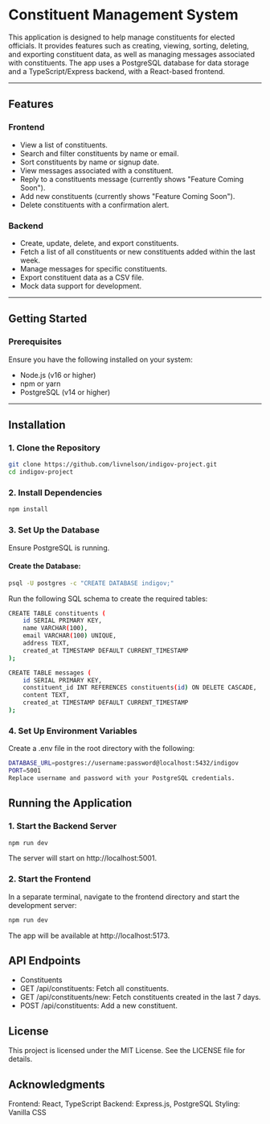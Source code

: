 # Constituent Management System

This application is designed to help manage constituents for elected officials. It provides features such as creating, viewing, sorting, deleting, and exporting constituent data, as well as managing messages associated with constituents. The app uses a PostgreSQL database for data storage and a TypeScript/Express backend, with a React-based frontend.

---

## Features

### Frontend
- View a list of constituents.
- Search and filter constituents by name or email.
- Sort constituents by name or signup date.
- View messages associated with a constituent.
- Reply to a constituents message (currently shows "Feature Coming Soon").
- Add new constituents (currently shows "Feature Coming Soon").
- Delete constituents with a confirmation alert.

### Backend
- Create, update, delete, and export constituents.
- Fetch a list of all constituents or new constituents added within the last week.
- Manage messages for specific constituents.
- Export constituent data as a CSV file.
- Mock data support for development.

---

## Getting Started

### Prerequisites

Ensure you have the following installed on your system:
- Node.js (v16 or higher)
- npm or yarn
- PostgreSQL (v14 or higher)

---

## Installation

### 1. Clone the Repository

```bash
git clone https://github.com/livnelson/indigov-project.git
cd indigov-project
```

### 2. Install Dependencies

```bash
npm install
```

### 3. Set Up the Database
Ensure PostgreSQL is running.

#### Create the Database:

```bash
psql -U postgres -c "CREATE DATABASE indigov;"
```
Run the following SQL schema to create the required tables:
```bash
CREATE TABLE constituents (
    id SERIAL PRIMARY KEY,
    name VARCHAR(100),
    email VARCHAR(100) UNIQUE,
    address TEXT,
    created_at TIMESTAMP DEFAULT CURRENT_TIMESTAMP
);

CREATE TABLE messages (
    id SERIAL PRIMARY KEY,
    constituent_id INT REFERENCES constituents(id) ON DELETE CASCADE,
    content TEXT,
    created_at TIMESTAMP DEFAULT CURRENT_TIMESTAMP
);
```

### 4. Set Up Environment Variables
Create a .env file in the root directory with the following:

```bash
DATABASE_URL=postgres://username:password@localhost:5432/indigov
PORT=5001
Replace username and password with your PostgreSQL credentials.
```

## Running the Application

### 1. Start the Backend Server
```bash
npm run dev
```
The server will start on http://localhost:5001.

### 2. Start the Frontend
In a separate terminal, navigate to the frontend directory and start the development server:

```bash
npm run dev
```
The app will be available at http://localhost:5173.

## API Endpoints
- Constituents
- GET /api/constituents: Fetch all constituents.
- GET /api/constituents/new: Fetch constituents created in the last 7 days.
- POST /api/constituents: Add a new constituent.

## License
This project is licensed under the MIT License. See the LICENSE file for details.
## Acknowledgments
Frontend: React, TypeScript
Backend: Express.js, PostgreSQL
Styling: Vanilla CSS
